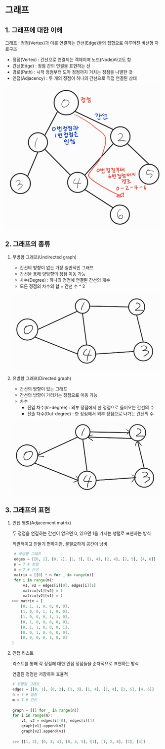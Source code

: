 # 그래프

## 1. 그래프에 대한 이해

그래프 : 정점(Vertex)과 이를 연결하는 간선(Edge)들의 집합으로 이루어진 비선형 자료구조

- 정점(Vertex) : 간선으로 연결되는 객체이며 노드(Node)라고도 함
- 간선(Edge) : 정점 간의 연결을 표현하는 선
- 경로(Path) : 시작 정점부터 도착 정점까지 거치는 정점을 나열한 것
- 인접(Adjacency) : 두 개의 정점이 하나의 간선으로 직접 연결된 상태

![그래프](그래프.assets/그래프_0.jpg)

## 2. 그래프의 종류

1. 무방향 그래프(Undirected graph)
   - 간선의 방향이 없는 가장 일반적인 그래프
   - 간선을 통해 양방향의 정점 이동 가능
   - 차수(Degree) : 하나의 정점에 연결된 간선의 개수
   - 모든 정점의 차수의 합 = 간선 수 * 2

   ![무방향 그래프](그래프.assets/무방향그래프.jpg)
2. 유방향 그래프(Directed graph)
   - 간선의 방향이 있는 그래프
   - 간선의 방향이 가리키는 정점으로 이동 가능
   - 차수 
     - 진입 차수(In-degree) : 외부 정점에서 한 정점으로 들어오는 간선의 수
     - 진출 차수(Out-degree) : 한 정점에서 외부 정점으로 나가는 간선의 수

   ![유방향 그래프](그래프.assets/유방향그래프.jpg)
   

## 3. 그래프의 표현

1. 인접 행렬(Adjacement matrix)

   두 정점을 연결하는 간선이 없으면 0, 있으면 1을 가지는 행렬로 표현하는 방식
   
   직관적이고 만들기 편하지만, 불필요하게 공간이 낭비

``` python
    # 무방향 그래프
    edges = [[0, 1], [0, 2], [1, 3], [1, 4], [2, 4], [2, 5], [4, 6]]
    n = 7 # 정점
    m = 7 # 간선
    matrix = [[0] * n for _ in range(n)]
    for i in range(m):
        v1, v2 = edges[i][0], edges[i][1]
        matrix[v1][v2] = 1
        matrix[v2][v1] = 1
   >>> matrix = [
       [0, 1, 1, 0, 0, 0, 0],
       [1, 0, 0, 1, 1, 0, 0],
       [1, 0, 0, 0, 1, 1, 0],
       [0, 1, 0, 0, 0, 0, 0],
       [0, 1, 1, 0, 0, 0, 1],
       [0, 0, 1, 0, 0, 0, 0],
       [0, 0, 0, 0, 1, 0, 0]
   ]
```

2. 인접 리스트

   리스트를 통해 각 정점에 대한 인접 정점들을 순차적으로 표현하는 방식

   연결된 정점만 저장하여 효율적
   
   ```python
   # 무방향 그래프
   edges = [[0, 1], [0, 2], [1, 3], [1, 4], [2, 4], [2, 5], [4, 6]]
   n = 7 # 정점
   m = 7 # 간선
       
   graph = [[] for _ in range(n)]
   for i in range(m):
       v1, v2 = edges[i][0], edges[i][1]
       graph[v1].append(v2)
       graph[v2].append(v1)
   
   >>> [[1, 2], [0, 3, 4], [0, 4, 5], [1], [1, 2, 6], [2], [4]]
   ```

